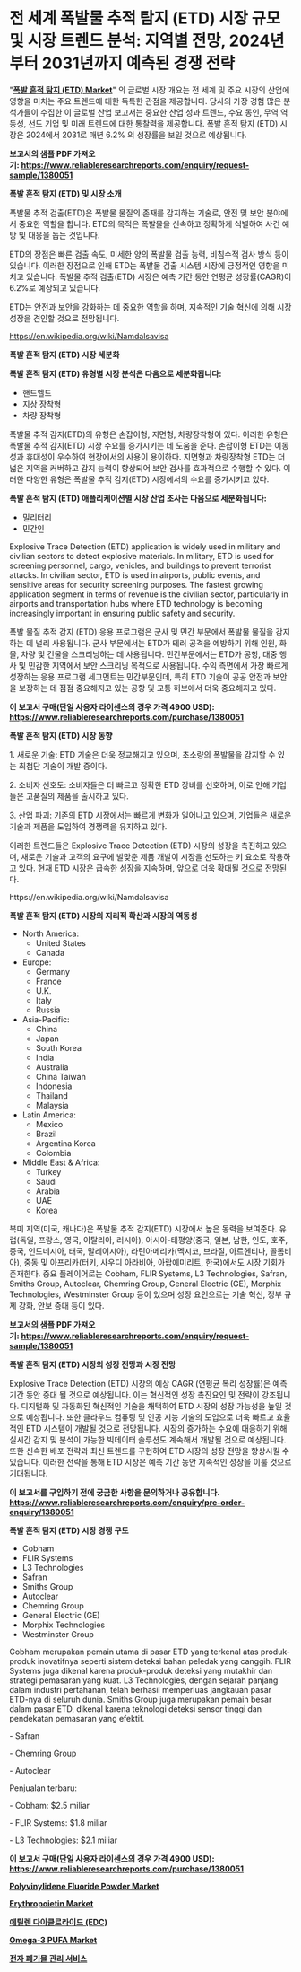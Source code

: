 <p><h1>전 세계 폭발물 추적 탐지 (ETD) 시장 규모 및 시장 트렌드 분석: 지역별 전망, 2024년부터 2031년까지 예측된 경쟁 전략</h1></p><p>"<strong><a href="https://www.reliableresearchreports.com/explosive-trace-detection-etd--r1380051">폭발 흔적 탐지 (ETD) Market</a></strong>" 의 글로벌 시장 개요는 전 세계 및 주요 시장의 산업에 영향을 미치는 주요 트렌드에 대한 독특한 관점을 제공합니다. 당사의 가장 경험 많은 분석가들이 수집한 이 글로벌 산업 보고서는 중요한 산업 성과 트렌드, 수요 동인, 무역 역동성, 선도 기업 및 미래 트렌드에 대한 통찰력을 제공합니다. 폭발 흔적 탐지 (ETD) 시장은 2024에서 2031로 매년 6.2% 의 성장률을 보일 것으로 예상됩니다.</p>
<p><strong>보고서의 샘플 PDF 가져오기:&nbsp;<a href="https://www.reliableresearchreports.com/enquiry/request-sample/1380051">https://www.reliableresearchreports.com/enquiry/request-sample/1380051</a></strong></p>
<p><strong>폭발 흔적 탐지 (ETD) 및 시장 소개</strong></p>
<p><p>폭발물 추적 검출(ETD)은 폭발물 물질의 존재를 감지하는 기술로, 안전 및 보안 분야에서 중요한 역할을 합니다. ETD의 목적은 폭발물을 신속하고 정확하게 식별하여 사건 예방 및 대응을 돕는 것입니다. </p><p>ETD의 장점은 빠른 검출 속도, 미세한 양의 폭발물 검출 능력, 비침수적 검사 방식 등이 있습니다. 이러한 장점으로 인해 ETD는 폭발물 검출 시스템 시장에 긍정적인 영향을 미치고 있습니다. 폭발물 추적 검출(ETD) 시장은 예측 기간 동안 연평균 성장률(CAGR)이 6.2%로 예상되고 있습니다. </p><p>ETD는 안전과 보안을 강화하는 데 중요한 역할을 하며, 지속적인 기술 혁신에 의해 시장 성장을 견인할 것으로 전망됩니다.</p></p>
<p><a href="https://en.wikipedia.org/wiki/Namdalsavisa">https://en.wikipedia.org/wiki/Namdalsavisa</a></p>
<p><strong>폭발 흔적 탐지 (ETD) 시장 세분화</strong></p>
<p><strong>폭발 흔적 탐지 (ETD) 유형별 시장 분석은 다음으로 세분화됩니다:</strong></p>
<p><ul><li>핸드헬드</li><li>지상 장착형</li><li>차량 장착형</li></ul></p>
<p><p>폭발물 추적 감지(ETD)의 유형은 손잡이형, 지면형, 차량장착형이 있다. 이러한 유형은 폭발물 추적 감지(ETD) 시장 수요를 증가시키는 데 도움을 준다. 손잡이형 ETD는 이동성과 휴대성이 우수하여 현장에서의 사용이 용이하다. 지면형과 차량장착형 ETD는 더 넓은 지역을 커버하고 감지 능력이 향상되어 보안 검사를 효과적으로 수행할 수 있다. 이러한 다양한 유형은 폭발물 추적 감지(ETD) 시장에서의 수요를 증가시키고 있다.</p></p>
<p><strong>폭발 흔적 탐지 (ETD) 애플리케이션별 시장 산업 조사는 다음으로 세분화됩니다:</strong></p>
<p><ul><li>밀리터리</li><li>민간인</li></ul></p>
<p><p>Explosive Trace Detection (ETD) application is widely used in military and civilian sectors to detect explosive materials. In military, ETD is used for screening personnel, cargo, vehicles, and buildings to prevent terrorist attacks. In civilian sector, ETD is used in airports, public events, and sensitive areas for security screening purposes. The fastest growing application segment in terms of revenue is the civilian sector, particularly in airports and transportation hubs where ETD technology is becoming increasingly important in ensuring public safety and security. </p><p>폭발 물질 추적 감지 (ETD) 응용 프로그램은 군사 및 민간 부문에서 폭발물 물질을 감지하는 데 널리 사용됩니다. 군사 부문에서는 ETD가 테러 공격을 예방하기 위해 인원, 화물, 차량 및 건물을 스크리닝하는 데 사용됩니다. 민간부문에서는 ETD가 공항, 대중 행사 및 민감한 지역에서 보안 스크리닝 목적으로 사용됩니다. 수익 측면에서 가장 빠르게 성장하는 응용 프로그램 세그먼트는 민간부문인데, 특히 ETD 기술이 공공 안전과 보안을 보장하는 데 점점 중요해지고 있는 공항 및 교통 허브에서 더욱 중요해지고 있다.</p></p>
<p><strong>이 보고서 구매(단일 사용자 라이센스의 경우 가격 4900 USD): <a href="https://www.reliableresearchreports.com/purchase/1380051">https://www.reliableresearchreports.com/purchase/1380051</a></strong></p>
<p><strong>폭발 흔적 탐지 (ETD) 시장 동향</strong></p>
<p><p>1. 새로운 기술: ETD 기술은 더욱 정교해지고 있으며, 초소량의 폭발물을 감지할 수 있는 최첨단 기술이 개발 중이다.</p><p>2. 소비자 선호도: 소비자들은 더 빠르고 정확한 ETD 장비를 선호하며, 이로 인해 기업들은 고품질의 제품을 출시하고 있다.</p><p>3. 산업 파괴: 기존의 ETD 시장에서는 빠르게 변화가 일어나고 있으며, 기업들은 새로운 기술과 제품을 도입하여 경쟁력을 유지하고 있다.</p><p>이러한 트렌드들은 Explosive Trace Detection (ETD) 시장의 성장을 촉진하고 있으며, 새로운 기술과 고객의 요구에 발맞춘 제품 개발이 시장을 선도하는 키 요소로 작용하고 있다. 현재 ETD 시장은 급속한 성장을 지속하며, 앞으로 더욱 확대될 것으로 전망된다.</p></p>
<p>https://en.wikipedia.org/wiki/Namdalsavisa</p>
<p><strong>폭발 흔적 탐지 (ETD) 시장의 지리적 확산과 시장의 역동성</strong></p>
<p><ul>
    <li>
        North America:
        <ul>
            <li>United States</li>
            <li>Canada</li>
        </ul>
    </li>
    <li>
        Europe:
        <ul>
            <li>Germany</li>
            <li>France</li>
            <li>U.K.</li>
            <li>Italy</li>
            <li>Russia</li>
        </ul>
    </li>
    <li>
        Asia-Pacific:
        <ul>
            <li>China</li>
            <li>Japan</li>
            <li>South Korea</li>
            <li>India</li>
            <li>Australia</li>
            <li>China Taiwan</li>
            <li>Indonesia</li>
            <li>Thailand</li>
            <li>Malaysia</li>
        </ul>
    </li>
    <li>
        Latin America:
        <ul>
            <li>Mexico</li>
            <li>Brazil</li>
            <li>Argentina Korea</li>
            <li>Colombia</li>
        </ul>
    </li>
    <li>
        Middle East & Africa:
        <ul>
            <li>Turkey</li>
            <li>Saudi</li>
            <li>Arabia</li>
            <li>UAE</li>
            <li>Korea</li>
        </ul>
    </li>
    </ul></p>
<p><p>북미 지역(미국, 캐나다)은 폭발물 추적 감지(ETD) 시장에서 높은 동력을 보여준다. 유럽(독일, 프랑스, 영국, 이탈리아, 러시아), 아시아-태평양(중국, 일본, 남한, 인도, 호주, 중국, 인도네시아, 태국, 말레이시아), 라틴아메리카(멕시코, 브라질, 아르헨티나, 콜롬비아), 중동 및 아프리카(터키, 사우디 아라비아, 아랍에미리트, 한국)에서도 시장 기회가 존재한다. 중요 플레이어로는 Cobham, FLIR Systems, L3 Technologies, Safran, Smiths Group, Autoclear, Chemring Group, General Electric (GE), Morphix Technologies, Westminster Group 등이 있으며 성장 요인으로는 기술 혁신, 정부 규제 강화, 안보 증대 등이 있다.</p></p>
<p><strong>보고서의 샘플 PDF 가져오기:&nbsp;<a href="https://www.reliableresearchreports.com/enquiry/request-sample/1380051">https://www.reliableresearchreports.com/enquiry/request-sample/1380051</a></strong></p>
<p><strong>폭발 흔적 탐지 (ETD) 시장의 성장 전망과 시장 전망</strong></p>
<p><p>Explosive Trace Detection (ETD) 시장의 예상 CAGR (연평균 복리 성장률)은 예측 기간 동안 증대 될 것으로 예상됩니다. 이는 혁신적인 성장 촉진요인 및 전략이 강조됩니다. 디지털화 및 자동화된 혁신적인 기술을 채택하여 ETD 시장의 성장 가능성을 높일 것으로 예상됩니다. 또한 클라우드 컴퓨팅 및 인공 지능 기술의 도입으로 더욱 빠르고 효율적인 ETD 시스템이 개발될 것으로 전망됩니다. 시장의 증가하는 수요에 대응하기 위해 실시간 감지 및 분석이 가능한 빅데이터 솔루션도 계속해서 개발될 것으로 예상됩니다. 또한 신속한 배포 전략과 최신 트렌드를 구현하여 ETD 시장의 성장 전망을 향상시킬 수 있습니다. 이러한 전략을 통해 ETD 시장은 예측 기간 동안 지속적인 성장을 이룰 것으로 기대됩니다.</p></p>
<p><strong>이 보고서를 구입하기 전에 궁금한 사항을 문의하거나 공유합니다. <a href="https://www.reliableresearchreports.com/enquiry/pre-order-enquiry/1380051">https://www.reliableresearchreports.com/enquiry/pre-order-enquiry/1380051</a></strong></p>
<p><strong>폭발 흔적 탐지 (ETD) 시장 경쟁 구도</strong></p>
<p><ul><li>Cobham</li><li>FLIR Systems</li><li>L3 Technologies</li><li>Safran</li><li>Smiths Group</li><li>Autoclear</li><li>Chemring Group</li><li>General Electric (GE)</li><li>Morphix Technologies</li><li>Westminster Group</li></ul></p>
<p><p>Cobham merupakan pemain utama di pasar ETD yang terkenal atas produk-produk inovatifnya seperti sistem deteksi bahan peledak yang canggih. FLIR Systems juga dikenal karena produk-produk deteksi yang mutakhir dan strategi pemasaran yang kuat. L3 Technologies, dengan sejarah panjang dalam industri pertahanan, telah berhasil memperluas jangkauan pasar ETD-nya di seluruh dunia. Smiths Group juga merupakan pemain besar dalam pasar ETD, dikenal karena teknologi deteksi sensor tinggi dan pendekatan pemasaran yang efektif.</p><p>- Safran</p><p>- Chemring Group</p><p>- Autoclear</p><p>Penjualan terbaru:</p><p>- Cobham: $2.5 miliar</p><p>- FLIR Systems: $1.8 miliar</p><p>- L3 Technologies: $2.1 miliar</p></p>
<p><strong>이 보고서 구매(단일 사용자 라이센스의 경우 가격 4900 USD): <a href="https://www.reliableresearchreports.com/purchase/1380051">https://www.reliableresearchreports.com/purchase/1380051</a></strong></p>
<p><strong><p><a href="https://www.linkedin.com/pulse/global-polyvinylidene-fluoride-powder-market-product-type-application-6u3rf?trackingId=W000TvJ6SUaTDervJxe5fg%3D%3D">Polyvinylidene Fluoride Powder Market</a></p><p><a href="https://github.com/BurtonGALEN/Market-Research-Report-List-1/blob/main/erythropoietin-market.md">Erythropoietin Market</a></p><p><a href="https://github.com/Nicolasrown5/Market-Research-Report-List-2/blob/main/292706085033.md">에틸렌 다이클로라이드 (EDC)</a></p><p><a href="https://github.com/hlspriggs/Market-Research-Report-List-1/blob/main/omega-3-pufa-market.md">Omega-3 PUFA Market</a></p><p><a href="https://github.com/shampaakter36/Market-Research-Report-List-2/blob/main/601680085034.md">전자 폐기물 관리 서비스</a></p></strong></p>
<p></p>